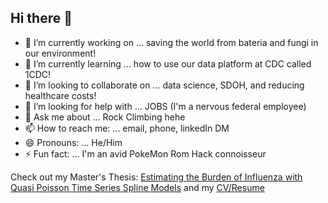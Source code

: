 ## Hi there 👋


- 🔭 I’m currently working on ... saving the world from bateria and fungi in our environment! 
- 🌱 I’m currently learning ... how to use our data platform at CDC called 1CDC! 
- 👯 I’m looking to collaborate on ... data science, SDOH, and reducing healthcare costs! 
- 🤔 I’m looking for help with ... JOBS (I'm a nervous federal employee)
- 💬 Ask me about ... Rock Climbing hehe
- 📫 How to reach me: ... email, phone, linkedIn DM
- 😄 Pronouns: ... He/Him
- ⚡ Fun fact: ... I'm an avid PokeMon Rom Hack connoisseur

Check out my Master's Thesis: [Estimating the Burden of Influenza with Quasi Poisson Time Series Spline Models](https://github.com/jlmassey1991/Master-s-Thesis) and my [CV/Resume](https://github.com/jlmassey1991/CV-Resume/blob/main/resume_datascience%20(1).pdf)


